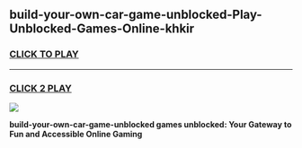 
## build-your-own-car-game-unblocked-Play-Unblocked-Games-Online-khkir
<h3>
<a href="https://premium76.site?title=build-your-own-car-game-unblocked&ref=24A">CLICK TO PLAY</a></h3>
<hr>

<h3>
<a href="https://premium76.site?title=build-your-own-car-game-unblocked&ref=24A">CLICK 2 PLAY</a>
  
</h3>

<a href="https://premium76.site?title=build-your-own-car-game-unblocked&ref=24A"><img src="https://clearcache.store/games.png"></a>


**build-your-own-car-game-unblocked games unblocked: Your Gateway to Fun and Accessible Online Gaming**
